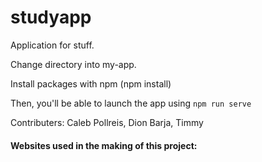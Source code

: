 # studyapp
Application for stuff.

Change directory into my-app.

Install packages with npm (npm install)

Then, you'll be able to launch the app using ```npm run serve```

Contributers: Caleb Pollreis, Dion Barja, Timmy 

#### Websites used in the making of this project: